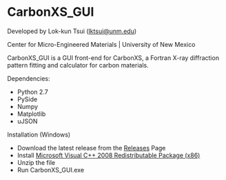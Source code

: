 # CarbonXS_GUI

Developed by Lok-kun Tsui (lktsui@unm.edu)

Center for Micro-Engineered Materials | University of New Mexico

CarbonXS_GUI is a GUI front-end for CarbonXS, a Fortran X-ray diffraction pattern fitting and calculator for carbon materials.

Dependencies:
* Python 2.7
* PySide
* Numpy
* Matplotlib
* uJSON


Installation (Windows)
* Download the latest release from the [Releases](https://github.com/lktsui/carbon_xs_gui/releases) Page
* Install [Microsoft Visual C++ 2008 Redistributable Package (x86)](https://www.microsoft.com/en-us/download/details.aspx?id=29)
* Unzip the file
* Run CarbonXS_GUI.exe

